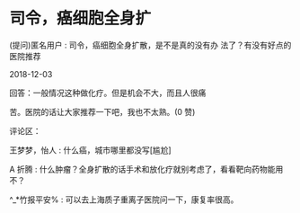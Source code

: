# 司令，癌细胞全身扩

(提问)匿名用户 : 司令，癌细胞全身扩散，是不是真的没有办 法了？有没有好点的医院推荐

2018-12-03

回答：一般情况这种做化疗。但是机会不大，而且人很痛

苦。医院的话让大家推荐一下吧，我也不太熟。(0 赞)

评论区：

王梦梦，怡人 : 什么癌，城市哪里都没写[尴尬]

A 折腾 : 什么肿瘤？全身扩散的话手术和放化疗就别考虑了，看看靶向药物能用不？

^_*竹报平安% : 可以去上海质子重离子医院问一下，康复率很高。